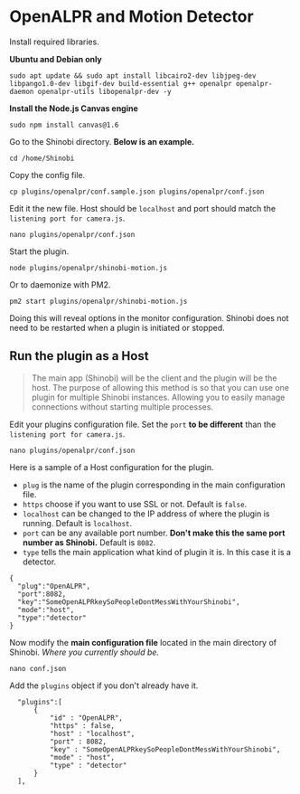# OpenALPR and Motion Detector

Install required libraries.

**Ubuntu and Debian only**

```
sudo apt update && sudo apt install libcairo2-dev libjpeg-dev libpango1.0-dev libgif-dev build-essential g++ openalpr openalpr-daemon openalpr-utils libopenalpr-dev -y
```

**Install the Node.js Canvas engine**

```
sudo npm install canvas@1.6
```
Go to the Shinobi directory. **Below is an example.**

```
cd /home/Shinobi
```

Copy the config file.

```
cp plugins/openalpr/conf.sample.json plugins/openalpr/conf.json
```

Edit it the new file. Host should be `localhost` and port should match the `listening port for camera.js`.

```
nano plugins/openalpr/conf.json
```

Start the plugin.

```
node plugins/openalpr/shinobi-motion.js
```

Or to daemonize with PM2.

```
pm2 start plugins/openalpr/shinobi-motion.js
```

Doing this will reveal options in the monitor configuration. Shinobi does not need to be restarted when a plugin is initiated or stopped.

## Run the plugin as a Host
> The main app (Shinobi) will be the client and the plugin will be the host. The purpose of allowing this method is so that you can use one plugin for multiple Shinobi instances. Allowing you to easily manage connections without starting multiple processes.

Edit your plugins configuration file. Set the `port` **to be different** than the `listening port for camera.js`.

```
nano plugins/openalpr/conf.json
```

Here is a sample of a Host configuration for the plugin.
 - `plug` is the name of the plugin corresponding in the main configuration file.
 - `https` choose if you want to use SSL or not. Default is `false`.
 - `localhost` can be changed to the IP address of where the plugin is running. Default is `localhost`.
 - `port` can be any available port number. **Don't make this the same port number as Shinobi.** Default is `8082`.
 - `type` tells the main application what kind of plugin it is. In this case it is a detector.

```
{
  "plug":"OpenALPR",
  "port":8082,
  "key":"SomeOpenALPRkeySoPeopleDontMessWithYourShinobi",
  "mode":"host",
  "type":"detector"
}
```

Now modify the **main configuration file** located in the main directory of Shinobi. *Where you currently should be.*

```
nano conf.json
```

Add the `plugins` object if you don't already have it. 

```
  "plugins":[
      {
          "id" : "OpenALPR",
          "https" : false,
          "host" : "localhost",
          "port" : 8082,
          "key" : "SomeOpenALPRkeySoPeopleDontMessWithYourShinobi",
          "mode" : "host",
          "type" : "detector"
      }
  ],
```